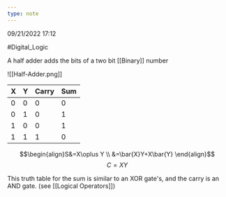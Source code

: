 ```yaml
---
type: note
---
```

09/21/2022 17:12

  #Digital_Logic 

A half adder adds the bits of a two bit [[Binary]] number 

![[Half-Adder.png]]

|X|Y|Carry|Sum|
|-----|-----|-----|------|
|0|0|0|0|
|0|1|0|1|
|1|0|0|1|
|1|1|1|0|
$$\begin{align}S&=X\oplus  Y \\
&=\bar{X}Y+X\bar{Y}
\end{align}$$
$$
C=XY
$$

This truth table for the sum is similar to an XOR gate's, and the carry is an AND
gate. (see [[Logical Operators]])
